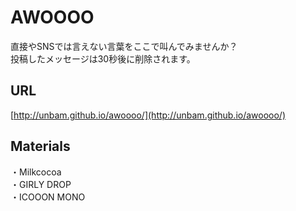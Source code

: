 AWOOOO
====

直接やSNSでは言えない言葉をここで叫んでみませんか？  
投稿したメッセージは30秒後に削除されます。  

## URL

[http://unbam.github.io/awoooo/](http://unbam.github.io/awoooo/)

## Materials

・Milkcocoa  
・GIRLY DROP  
・ICOOON MONO  
